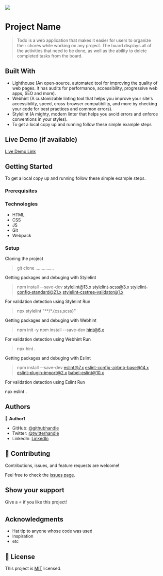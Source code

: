 ![](https://img.shields.io/badge/Microverse-blueviolet)

# Project Name

> Todo is a web application that makes it easier for users to organize their chores while working on any project. The board displays all of the activities that need to be done, as well as the ability to delete completed tasks from the board.


## Built With
- Lighthouse (An open-source, automated tool for improving the quality of web pages. It has audits for performance, accessibility, progressive web apps, SEO and more).
- Webhint (A customizable linting tool that helps you improve your site's accessibility, speed, cross-browser compatibility, and more by checking your code for best practices and common errors).
- Stylelint (A mighty, modern linter that helps you avoid errors and enforce conventions in your styles).
- To get a local copy up and running follow these simple example steps

## Live Demo (if available)

[Live Demo Link](https://livedemo.com)


## Getting Started
To get a local copy up and running follow these simple example steps.

### Prerequisites

### Technologies
- HTML
- CSS
- JS
- Git
- Webpack

### Setup
Cloning the project
> git clone ...............

Getting packages and debuging with Stylelint
>npm install --save-dev stylelint@13.x stylelint-scss@3.x stylelint-config-standard@21.x stylelint-csstree-validator@1.x

For validation detection using Stylelint Run
>npx stylelint "**/*.{css,scss}"

Getting packages and debuging with Webhint
>npm init -y
>npm install --save-dev hint@6.x

For validation detection using Webhint Run
>npx hint .

Getting packages and debuging with Eslint
>npm install --save-dev eslint@7.x eslint-config-airbnb-base@14.x eslint-plugin-import@2.x babel-eslint@10.x

For validation detection using Eslint Run
>
npx eslint .

## Authors

👤 **Author1**

- GitHub: [@githubhandle](https://github.com/regiss05)
- Twitter: [@twitterhandle](https://twitter.com/regiss05)
- LinkedIn: [LinkedIn](https://linkedin.com/in/regiss05)

## 🤝 Contributing

Contributions, issues, and feature requests are welcome!

Feel free to check the [issues page](../../issues/).

## Show your support

Give a ⭐️ if you like this project!

## Acknowledgments

- Hat tip to anyone whose code was used
- Inspiration
- etc

## 📝 License

This project is [MIT](./MIT.md) licensed.
